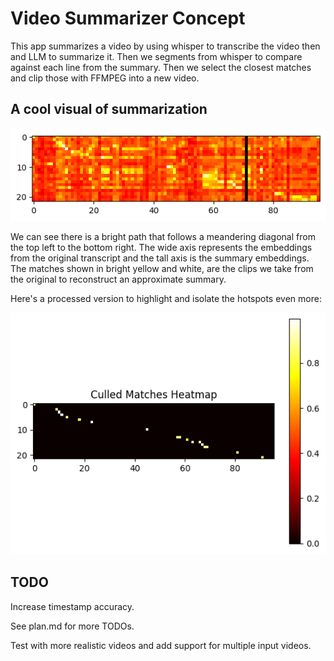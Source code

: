 # Video Summarizer Concept
This app summarizes a video by using whisper to transcribe the video then and LLM to summarize it. Then we segments from whisper to compare against each line from the summary. Then we select the closest matches and clip those with FFMPEG into a new video.

## A cool visual of summarization
!['matchesHeatmap.png'](matchesHeatmap.png)

We can see there is a bright path that follows a meandering diagonal from the top left to the bottom right. The wide axis represents the embeddings from the original transcript and the tall axis is the summary embeddings. The matches shown in bright yellow and white, are the clips we take from the original to reconstruct an approximate summary.

Here's a processed version to highlight and isolate the hotspots even more:

![culledMatches.png](culledMatches.png)

## TODO
Increase timestamp accuracy.

See plan.md for more TODOs.

Test with more realistic videos and add support for multiple input videos.